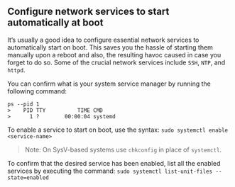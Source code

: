 ## Configure network services to start automatically at boot

It’s usually a good idea to configure essential network services to automatically start on boot. This saves you the hassle of starting them manually upon a reboot and also, the resulting havoc caused in case you forget to do so. Some of the crucial network services include `SSH`, `NTP`, and `httpd`.

You can confirm what is your system service manager by running the following command:
```
ps --pid 1
>    PID TTY          TIME CMD
>      1 ?        00:00:04 systemd
```

To enable a service to start on boot, use the syntax: `sudo systemctl enable <service-name>`

> Note: On SysV-based systems use `chkconfig` in place of `systemctl`.

To confirm that the desired service has been enabled, list all the enabled services by executing the command:
`sudo systemctl list-unit-files --state=enabled`